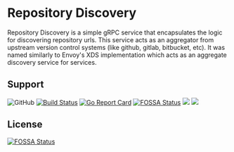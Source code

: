 # Repository Discovery

Repository Discovery is a simple gRPC service that encapsulates the logic for discovering repository urls.
This service acts as an aggregator from upstream version control systems (like github, gitlab, bitbucket, etc).
It was named similarly to Envoy's XDS implementation which acts as an aggregate discovery service for services.

## Support

![GitHub](https://img.shields.io/github/license/deps-cloud/discovery.svg)
[![Build Status](https://travis-ci.com/deps-cloud/discovery.svg?branch=master)](https://travis-ci.com/deps-cloud/discovery)
[![Go Report Card](https://goreportcard.com/badge/github.com/deps-cloud/discovery)](https://goreportcard.com/report/github.com/deps-cloud/discovery)
[![FOSSA Status](https://app.fossa.io/api/projects/git%2Bgithub.com%2Fdeps-cloud%2Fdiscovery.svg?type=shield)](https://app.fossa.io/projects/git%2Bgithub.com%2Fdeps-cloud%2Fdiscovery?ref=badge_shield)
[![](https://images.microbadger.com/badges/image/depscloud/discovery.svg)](https://microbadger.com/images/depscloud/discovery)
[![](https://images.microbadger.com/badges/version/depscloud/discovery.svg)](https://microbadger.com/images/depscloud/discovery)


## License
[![FOSSA Status](https://app.fossa.io/api/projects/git%2Bgithub.com%2Fdeps-cloud%2Fdiscovery.svg?type=large)](https://app.fossa.io/projects/git%2Bgithub.com%2Fdeps-cloud%2Fdiscovery?ref=badge_large)